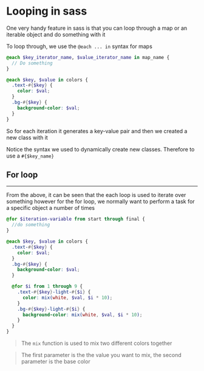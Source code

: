 <!-- @format -->

# Looping in sass

One very handy feature in sass is that you can loop through a map or an iterable object and do something with it

To loop through, we use the `@each ... in` syntax for maps

```scss
@each $key_iterator_name, $value_iterator_name in map_name {
  // Do something
}
```

```scss
@each $key, $value in colors {
  .text-#{$key} {
    color: $val;
  }
  .bg-#{$key} {
    background-color: $val;
  }
}
```

So for each iteration it generates a key-value pair and then we created a new class with it

Notice the syntax we used to dynamically create new classes. Therefore to use a `#{$key_name}`

## For loop

---

From the above, it can be seen that the each loop is used to iterate over something however for the for loop, we normally want to perform a task for a specific object a number of times

```scss
@for $iteration-variable from start through final {
  //do something
}
```

```scss
@each $key, $value in colors {
  .text-#{$key} {
    color: $val;
  }
  .bg-#{$key} {
    background-color: $val;
  }

  @for $i from 1 through 9 {
    .text-#{$key}-light-#{$i} {
      color: mix(white, $val, $i * 10);
    }
    .bg-#{$key}-light-#{$i} {
      background-color: mix(white, $val, $i * 10);
    }
  }
}
```

> The `mix` function is used to mix two different colors together

> The first parameter is the the value you want to mix, the second parameter is the base color
